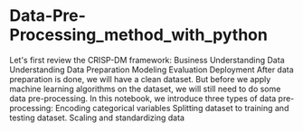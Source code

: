 # Data-Pre-Processing_method_with_python
Let's first review the CRISP-DM framework:  Business Understanding Data Understanding Data Preparation Modeling Evaluation Deployment After data preparation is done, we will have a clean dataset. But before we apply machine learning algorithms on the dataset, we will still need to do some data pre-processing.  In this notebook, we introduce three types of data pre-processing:  Encoding categorical variables Splitting dataset to training and testing dataset. Scaling and standardizing data
